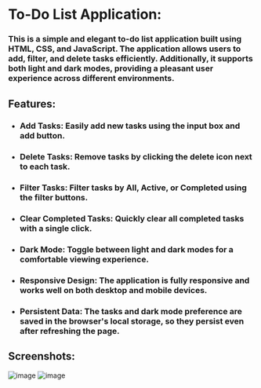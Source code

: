 # To-Do List Application:

### This is a simple and elegant to-do list application built using HTML, CSS, and JavaScript. The application allows users to add, filter, and delete tasks efficiently. Additionally, it supports both light and dark modes, providing a pleasant user experience across different environments.

## Features:
- ### Add Tasks: Easily add new tasks using the input box and add button.
- ### Delete Tasks: Remove tasks by clicking the delete icon next to each task.
- ### Filter Tasks: Filter tasks by All, Active, or Completed using the filter buttons.
- ### Clear Completed Tasks: Quickly clear all completed tasks with a single click.
- ### Dark Mode: Toggle between light and dark modes for a comfortable viewing experience.
- ### Responsive Design: The application is fully responsive and works well on both desktop and mobile devices.
- ### Persistent Data: The tasks and dark mode preference are saved in the browser's local storage, so they persist even after refreshing the page.

## Screenshots:
![image](https://github.com/user-attachments/assets/21303735-87e4-4324-af33-28c388f5b99e)
![image](https://github.com/user-attachments/assets/292331d4-37bc-4e04-a86b-66998540568b)


